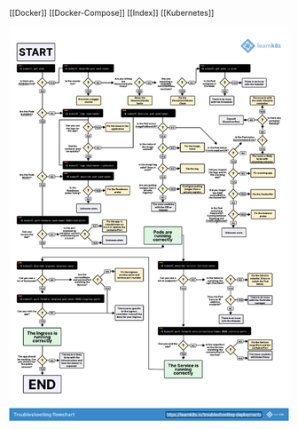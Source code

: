 [[Docker]] [[Docker-Compose]] [[Index]] [[Kubernetes]]


**<img src="/assets/kub-troubleshooting.pdf"/>**